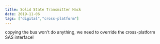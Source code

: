 ```yaml
---
title: Solid State Transmitter Hack
date: 2019-11-06
tags: ["digital","cross-platform"]
---
```


copying the bus won't do anything, we need to override the cross-platform SAS interface!